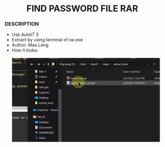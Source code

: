 <h1 align = "center">FIND PASSWORD FILE RAR</h1>

<h3>DESCRIPTION</h3>
<ul>
  <li>
    Use AutoIT 3
  </li>
  <li>
    Extract by using terminal of rar.exe
  </li>
  <li>
    Author: Mao Leng
  </li>
  <li>
    How it looks:
  </li>
  <br>
<img src = "https://github.com/maoleng/media/blob/huuloc/extract-rar-file%20.gif?raw=true">
